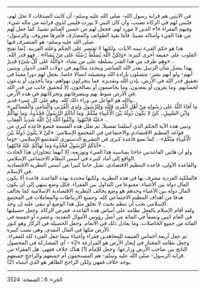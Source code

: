 ------------------------------------------------------------------------

في الآيتين هم قرابة رسول الله- صلى الله عليه وسلم- أن كانت الصدقات لا
تحل لهم، فليس لهم في الزكاة نصيب، وأن كان النبي لا يورث فليس لذوي قرابته
من ماله شيء. وفيهم الفقراء «1» الذين لا مورد لهم. فجعل لهم من خمس
الغنائم نصيبا، كما جعل لهم من هذا الفيء وأمثاله نصيبا. فأما بقية الطوائف
والمصارف فأمرها معروف. والرسول- صلى الله عليه وسلم- هو المتصرف فيها.  
هذا هو حكم الفيء تبينه الآيات. ولكنها لا تقتصر على الحكم وعلته القريبة.
إنما تفتح القلوب على حقيقة أخرى كبيرة: «وَلكِنَّ اللَّهَ يُسَلِّطُ رُسُلَهُ عَلى مَنْ يَشاءُ»
.. فهو قدر الله. وهم طرف من هذا القدر يسلطه على من يشاء. «وَاللَّهُ عَلى كُلِّ
شَيْءٍ قَدِيرٌ» ..  
بهذا يتصل شأن الرسل بقدر الله المباشر ويتحدد مكانهم في دولاب القدر
الدوار. ويتبين أنهم- ولو أنهم بشر- متصلون بإرادة الله ومشيئته اتصالا
خاصا، يجعل لهم دورا معينا في تحقيق قدر الله في الأرض، بإذن الله وتقديره.
فما يتحركون بهواهم، وما يأخذون أو يدعون لحسابهم. وما يغزون أو يقعدون،
وما يخاصمون أو يصالحون، إلا لتحقيق جانب من قدر الله في الأرض منوط بهم
وبتصرفاتهم وتحركاتهم في هذه الأرض.  
والله هو الفاعل من وراء ذلك كله. وهو على كل شيء قدير..  
«ما أَفاءَ اللَّهُ عَلى رَسُولِهِ مِنْ أَهْلِ الْقُرى فَلِلَّهِ وَلِلرَّسُولِ وَلِذِي الْقُرْبى وَالْيَتامى
وَالْمَساكِينِ وَابْنِ السَّبِيلِ.. كَيْ لا يَكُونَ دُولَةً بَيْنَ الْأَغْنِياءِ مِنْكُمْ. وَما آتاكُمُ
الرَّسُولُ فَخُذُوهُ. وَما نَهاكُمْ عَنْهُ فَانْتَهُوا. وَاتَّقُوا اللَّهَ إِنَّ اللَّهَ شَدِيدُ الْعِقابِ»
..  
وتبين هذه الآية الحكم الذي أسلفنا تفصيلا. ثم تعلل هذه القسمة فتضع قاعدة
كبرى من قواعد التنظيم الاقتصادي والاجتماعي في المجتمع الإسلامي: «كَيْ لا
يَكُونَ دُولَةً بَيْنَ الْأَغْنِياءِ مِنْكُمْ» .. كما تضع قاعدة كبرى في التشريع الدستوري
للمجتمع الإسلامي: «وَما آتاكُمُ الرَّسُولُ فَخُذُوهُ وَما نَهاكُمْ عَنْهُ فَانْتَهُوا» ..  
ولو أن هاتين القاعدتين جاءتا بمناسبة هذا الفيء وتوزيعه، إلا أنهما
تتجاوزان هذا الحادث الواقع إلى آماد كثيرة في أسس النظام الاجتماعي
الإسلامي.  
والقاعدة الأولى، قاعدة التنظيم الاقتصادي، تمثل جانبا كبيرا من أسس
النظرية الاقتصادية في الإسلام.  
فالملكية الفردية معترف بها في هذه النظرية. ولكنها محددة بهذه القاعدة.
قاعدة ألا يكون المال دولة بين الأغنياء، ممنوعا من التداول بين الفقراء.
فكل وضع ينتهي إلى أن يكون المال دولة بين الأغنياء وحدهم هو وضع يخالف
النظرية الاقتصادية الإسلامية كما يخالف هدفا من أهداف التنظيم الاجتماعي
كله. وجميع الارتباطات والمعاملات في المجتمع الإسلامي يجب أن تنظم بحيث لا
تخلق مثل هذا الوضع أو تبقي عليه إن وجد.  
ولقد أقام الإسلام بالفعل نظامه على أساس هذه القاعدة. ففرض الزكاة. وجعل
حصيلتها في العام اثنين ونصفاً في المائة من أصل رؤوس الأموال النقدية،
وعشرة أو خمسة في المائة من جميع الحاصلات. وما يعادل ذلك في الأنعام. وجعل
الحصيلة في الركاز وهو كنوز الأرض مثلها في المال النقدي. وهي نسب كبيرة.  
ثم جعل أربعة أخماس الغنيمة للمجاهدين فقراء وأغنياء بينما جعل الفيء كله
للفقراء. وجعل نظامه المختار في إيجار الأرض هو المزارعة «2» - أي المشاركة
في المحصول الناتج بين صاحب الأرض وزارعها. وجعل للإمام (1) هناك خلاف
فقهي. هل الفقراء من قرابة الرسول- صلى الله عليه وسلم- هم المستحقون أم
جميعهم والراجح جميعهم.  
(2) يوجد خلاف فقهي ولكن الراجح الظاهر هو الذي أثبتناه.

------------------------------------------------------------------------

الجزء: 6 ¦ الصفحة: 3524
